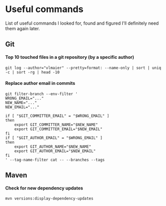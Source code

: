 # Useful commands

List of useful commands I looked for, found and figured I'll definitely need them again later.

## Git


#### Top 10 touched files in a git repository (by a specific author)

```shell
git log --author="vlmaier" --pretty=format: --name-only | sort | uniq -c | sort -rg | head -10
```

#### Replace author email in commits

```shell
git filter-branch --env-filter '
WRONG_EMAIL="..."
NEW_NAME="..."
NEW_EMAIL="..."

if [ "$GIT_COMMITTER_EMAIL" = "$WRONG_EMAIL" ]
then
    export GIT_COMMITTER_NAME="$NEW_NAME"
    export GIT_COMMITTER_EMAIL="$NEW_EMAIL"
fi
if [ "$GIT_AUTHOR_EMAIL" = "$WRONG_EMAIL" ]
then
    export GIT_AUTHOR_NAME="$NEW_NAME"
    export GIT_AUTHOR_EMAIL="$NEW_EMAIL"
fi
' --tag-name-filter cat -- --branches --tags
```

## Maven

#### Check for new dependency updates

```shell
mvn versions:display-dependency-updates  
```
